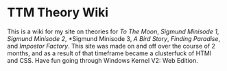 # TTM Theory Wiki
This is a wiki for my site on theories for *To The Moon*, *Sigmund Minisode 1*, *Sigmund Minisode 2*, *Sigmund Minisode 3, *A Bird Story*, *Finding Paradise*, and *Impostor Factory*. This site was made on and off over the course of 2 months, and as a result of that timeframe became a clusterfuck of HTMl and CSS. Have fun going through Windows Kernel V2: Web Edition.